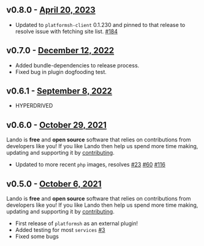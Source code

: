 ## v0.8.0 - [April 20, 2023](https://github.com/lando/platformsh/releases/tag/v0.8.0)

* Updated to `platformsh-client` 0.1.230 and pinned to that release to resolve issue with fetching site list. [#184](https://github.com/lando/platformsh/issues/184)

## v0.7.0 - [December 12, 2022](https://github.com/lando/platformsh/releases/tag/v0.7.0)

* Added bundle-dependencies to release process.
* Fixed bug in plugin dogfooding test.

## v0.6.1 - [September 8, 2022](https://github.com/lando/platformsh/releases/tag/v0.6.1)

* HYPERDRIVED

## v0.6.0 - [October 29, 2021](https://github.com/lando/platformsh/releases/tag/v0.6.0)

Lando is **free** and **open source** software that relies on contributions from developers like you! If you like Lando then help us spend more time making, updating and supporting it by [contributing](https://github.com/sponsors/lando).

* Updated to more recent `php` images, resolves [#23](https://github.com/lando/platformsh/issues/23) [#60](https://github.com/lando/platformsh/issues/60) [#116](https://github.com/lando/platformsh/issues/116)

## v0.5.0 - [October 6, 2021](https://github.com/lando/platformsh/releases/tag/v0.5.0)

Lando is **free** and **open source** software that relies on contributions from developers like you! If you like Lando then help us spend more time making, updating and supporting it by [contributing](https://github.com/sponsors/lando).

* First release of `platformsh` as an external plugin!
* Added testing for most `services` [#3](https://github.com/lando/platformsh/issues/3)
* Fixed some bugs
